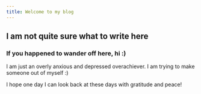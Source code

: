 ```yaml
---
title: Welcome to my blog
---
```


## I am not quite sure what to write here

### If you happened to wander off here, hi :)

I am just an overly anxious and depressed overachiever. I am trying to make someone out of myself :)

I hope one day I can look back at these days with gratitude and peace!
